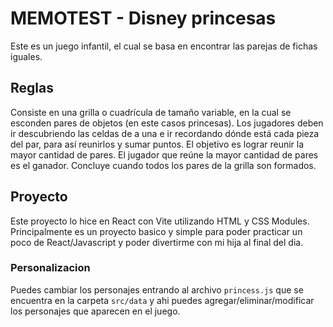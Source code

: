 # MEMOTEST - Disney princesas

Este es un juego infantil, el cual se basa en encontrar las parejas de fichas iguales.

## Reglas

Consiste en una grilla o cuadrícula de tamaño variable, en la cual se esconden pares de objetos (en este casos princesas). Los jugadores deben ir descubriendo las celdas de a una e ir recordando dónde está cada pieza del par, para así reunirlos y sumar puntos. El objetivo es lograr reunir la mayor cantidad de pares. El jugador que reúne la mayor cantidad de pares es el ganador. Concluye cuando todos los pares de la grilla son formados.

## Proyecto

Este proyecto lo hice en React con Vite utilizando HTML y CSS Modules. Principalmente es un proyecto basico y simple para poder practicar un poco de React/Javascript y poder divertirme con mi hija al final del dia.

### Personalizacion

Puedes cambiar los personajes entrando al archivo `princess.js` que se encuentra en la carpeta `src/data` y ahi puedes agregar/eliminar/modificar los personajes que aparecen en el juego.
